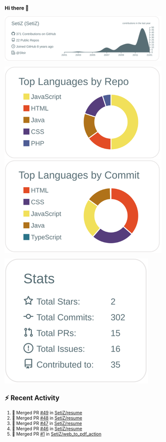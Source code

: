 ### Hi there 👋

[![](https://raw.githubusercontent.com/SetiZ/SetiZ/master/profile-summary-card-output/default/0-profile-details.svg)](https://github.com/vn7n24fzkq/github-profile-summary-cards)

[![](https://raw.githubusercontent.com/SetiZ/SetiZ/master/profile-summary-card-output/default/1-repos-per-language.svg)](https://github.com/vn7n24fzkq/github-profile-summary-cards)
[![](https://raw.githubusercontent.com/SetiZ/SetiZ/master/profile-summary-card-output/default/2-most-commit-language.svg)](https://github.com/vn7n24fzkq/github-profile-summary-cards)

[![](https://raw.githubusercontent.com/SetiZ/SetiZ/master/profile-summary-card-output/default/3-stats.svg)](https://github.com/vn7n24fzkq/github-profile-summary-cards)


## :zap: Recent Activity	

<!--START_SECTION:activity-->
1. 🎉 Merged PR [#49](https://github.com/SetiZ/resume/pull/49) in [SetiZ/resume](https://github.com/SetiZ/resume)
2. 🎉 Merged PR [#48](https://github.com/SetiZ/resume/pull/48) in [SetiZ/resume](https://github.com/SetiZ/resume)
3. 🎉 Merged PR [#47](https://github.com/SetiZ/resume/pull/47) in [SetiZ/resume](https://github.com/SetiZ/resume)
4. 🎉 Merged PR [#46](https://github.com/SetiZ/resume/pull/46) in [SetiZ/resume](https://github.com/SetiZ/resume)
5. 🎉 Merged PR [#1](https://github.com/SetiZ/web_to_pdf_action/pull/1) in [SetiZ/web_to_pdf_action](https://github.com/SetiZ/web_to_pdf_action)
<!--END_SECTION:activity-->

<!--
**SetiZ/SetiZ** is a ✨ _special_ ✨ repository because its `README.md` (this file) appears on your GitHub profile.

Here are some ideas to get you started:

- 🔭 I’m currently working on ...
- 🌱 I’m currently learning ...
- 👯 I’m looking to collaborate on ...
- 🤔 I’m looking for help with ...
- 💬 Ask me about ...
- 📫 How to reach me: ...
- 😄 Pronouns: ...
- ⚡ Fun fact: ...
-->
